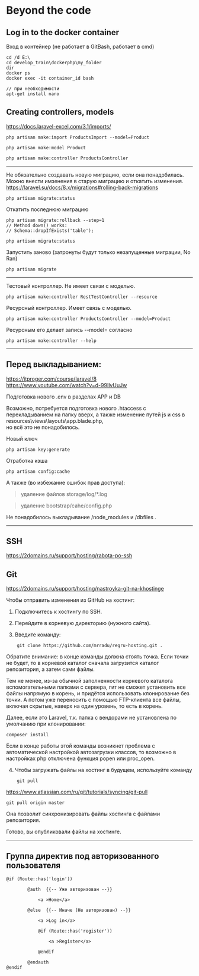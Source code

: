 # Beyond the code

## Log in to the docker container

Вход в контейнер (не работает в GitBash, работает в cmd)

    cd /d E:\
    cd develop_train\dockerphp\my_folder
    dir
    docker ps
    docker exec -it container_id bash

    // при необходимости
    apt-get install nano


## Creating controllers, models

https://docs.laravel-excel.com/3.1/imports/

    php artisan make:import ProductsImport --model=Product

    php artisan make:model Product

    php artisan make:controller ProductsController

---

Не обязательно создавать новую миграцию, если она понадобилась.
Можно внести имзенения в старую миграцию и откатить изменения.  
https://laravel.su/docs/8.x/migrations#rolling-back-migrations

    php artisan migrate:status

Откатить последнюю миграцию

    php artisan migrate:rollback --step=1
    // Method down() works:
    // Schema::dropIfExists('table');

    php artisan migrate:status

Запустить заново (затронуты будут только незапущенные миграции, No Ran)

    php artisan migrate

---

Тестовый контроллер. Не имеет связи с моделью.

    php artisan make:controller RestTestController --resource

Ресурсный контроллер. Имеет связь с моделью.

    php artisan make:controller ProductsController --model=Product

Ресурсным его делает запись --model= согласно 

    php artisan make:controller --help

---

## Перед выкладыванием: 

https://itproger.com/course/laravel/8  
https://www.youtube.com/watch?v=d-99IlvUuJw

Подготовка нового .env в разделах APP и DB

Возможно, потребуется подготовка нового .htaccess с перекладыванием на папку вверх, а также изменение путей js и css в resources\views\layouts\app.blade.php,  
но всё это не понадобилось.

Новый ключ

    php artisan key:generate

Отработка кэша

    php artisan config:cache

А также (во избежание ошибок прав доступа):

> удаление файлов storage/log/*.log

> удаление bootstrap/cahe/config.php

Не понадобилось выкладывание /node_modules и /dbfiles .

---

## SSH

https://2domains.ru/support/hosting/rabota-po-ssh


## Git

https://2domains.ru/support/hosting/nastroyka-git-na-khostinge

Чтобы отправить изменения из GitHub на хостинг:

1. Подключитесь к хостингу по SSH.

2. Перейдите в корневую директорию (нужного сайта).

3. Введите команду:
```
    git clone https://github.com/mrradu/regru-hosting.git .
```

Обратите внимание: в конце команды должна стоять точка. Если точки не будет, то в корневой каталог сначала загрузится каталог репозитория, а затем сами файлы.

Тем не менее, из-за обычной заполненности корневого каталога вспомогательными папками с сервера, гит не сможет установить все файлы напрямую в корень, и придётся использовать клонирование без точки. А потом уже переносить с помощью FTP-клиента все файлы, включая скрытые, наверх на один уровень, то есть в корень.

Далее, если это Laravel, т.к. папка с вендорами не установлена по умолчанию при клонировании:

    composer install

Если в конце работы этой команды возникнет проблема с автоматической настройкой автозагрузки классов, то возможно в настройках php отключена функция popen или proc_open.

4. Чтобы загружать файлы на хостинг в будущем, используйте команду 
```
    git pull 
```

https://www.atlassian.com/ru/git/tutorials/syncing/git-pull

    git pull origin master
    
Она позволит синхронизировать файлы хостинга с файлами репозитория.

Готово, вы опубликовали файлы на хостинге.

---

## Группа директив под авторизованного пользователя

```
@if (Route::has('login'))
                
        @auth  {{-- Уже авторизован --}}

            <a >Home</a>

        @else  {{-- Иначе (Не авторизован) --}}

            <a >Log in</a>

            @if (Route::has('register'))

                <a >Register</a>
            
            @endif

        @endauth                
@endif
```




